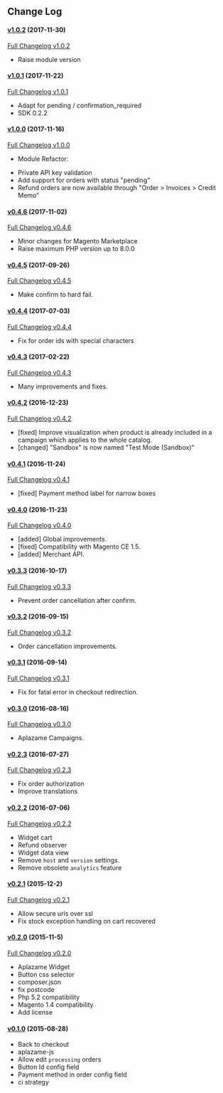 ## Change Log

#### [v1.0.2](https://github.com/aplazame/magento/tree/v1.0.2) (2017-11-30)

[Full Changelog v1.0.2](https://github.com/aplazame/magento/compare/v1.0.1...v1.0.2)

* Raise module version

#### [v1.0.1](https://github.com/aplazame/magento/tree/v1.0.1) (2017-11-22)

[Full Changelog v1.0.1](https://github.com/aplazame/magento/compare/v1.0.0...v1.0.1)

* Adapt for pending / confirmation_required
* SDK 0.2.2

#### [v1.0.0](https://github.com/aplazame/magento/tree/v1.0.0) (2017-11-16)

[Full Changelog v1.0.0](https://github.com/aplazame/magento/compare/v0.4.6...v1.0.0)

* Module Refactor:
- Private API key validation
- Add support for orders with status "pending"
- Refund orders are now available through "Order > Invoices > Credit Memo"

#### [v0.4.6](https://github.com/aplazame/magento/tree/v0.4.6) (2017-11-02)

[Full Changelog v0.4.6](https://github.com/aplazame/magento/compare/v0.4.5...v0.4.6)

* Minor changes for Magento Marketplace
* Raise maximum PHP version up to 8.0.0

#### [v0.4.5](https://github.com/aplazame/magento/tree/v0.4.5) (2017-09-26)

[Full Changelog v0.4.5](https://github.com/aplazame/magento/compare/v0.4.4...v0.4.5)

* Make confirm to hard fail.

#### [v0.4.4](https://github.com/aplazame/magento/tree/v0.4.4) (2017-07-03)

[Full Changelog v0.4.4](https://github.com/aplazame/magento/compare/v0.4.3...v0.4.4)

* Fix for order ids with special characters

#### [v0.4.3](https://github.com/aplazame/magento/tree/v0.4.3) (2017-02-22)

[Full Changelog v0.4.3](https://github.com/aplazame/magento/compare/v0.4.2...v0.4.3)

* Many improvements and fixes.

#### [v0.4.2](https://github.com/aplazame/magento/tree/v0.4.2) (2016-12-23)

[Full Changelog v0.4.2](https://github.com/aplazame/magento/compare/v0.4.1...v0.4.2)

* [fixed] Improve visualization when product is already included in a campaign which applies to the whole catalog.
* [changed] "Sandbox" is now named "Test Mode (Sandbox)"

#### [v0.4.1](https://github.com/aplazame/magento/tree/v0.4.1) (2016-11-24)

[Full Changelog v0.4.1](https://github.com/aplazame/magento/compare/v0.4.0...v0.4.1)

* [fixed] Payment method label for narrow boxes

#### [v0.4.0](https://github.com/aplazame/magento/tree/v0.4.0) (2016-11-23)

[Full Changelog v0.4.0](https://github.com/aplazame/magento/compare/v0.3.3...v0.4.0)

* [added] Global improvements.
* [fixed] Compatibility with Magento CE 1.5.
* [added] Merchant API.

#### [v0.3.3](https://github.com/aplazame/magento/tree/v0.3.3) (2016-10-17)

[Full Changelog v0.3.3](https://github.com/aplazame/magento/compare/v0.3.2...v0.3.3)

* Prevent order cancellation after confirm.

#### [v0.3.2](https://github.com/aplazame/magento/tree/v0.3.2) (2016-09-15)

[Full Changelog v0.3.2](https://github.com/aplazame/magento/compare/v0.3.1...v0.3.2)

* Order cancellation improvements.

#### [v0.3.1](https://github.com/aplazame/magento/tree/v0.3.1) (2016-09-14)

[Full Changelog v0.3.1](https://github.com/aplazame/magento/compare/v0.3.0...v0.3.1)

* Fix for fatal error in checkout redirection.

#### [v0.3.0](https://github.com/aplazame/magento/tree/v0.3.0) (2016-08-16)

[Full Changelog v0.3.0](https://github.com/aplazame/magento/compare/v0.2.3...v0.3.0)

* Aplazame Campaigns.

#### [v0.2.3](https://github.com/aplazame/magento/tree/v0.2.3) (2016-07-27)

[Full Changelog v0.2.3](https://github.com/aplazame/magento/compare/v0.2.2...v0.2.3)

* Fix order authorization
* Improve translations

#### [v0.2.2](https://github.com/aplazame/magento/tree/v0.2.2) (2016-07-06)

[Full Changelog v0.2.2](https://github.com/aplazame/magento/compare/v0.2.1...v0.2.2)

* Widget cart
* Refund observer
* Widget data view
* Remove `host` and `version` settings.
* Remove obsolete `analytics` feature

#### [v0.2.1](https://github.com/aplazame/magento/tree/v0.2.1) (2015-12-2)

[Full Changelog v0.2.1](https://github.com/aplazame/magento/compare/v0.2.0...v0.2.1)

* Allow secure urls over ssl
* Fix stock exception handling on cart recovered

#### [v0.2.0](https://github.com/aplazame/magento/tree/v0.2.0) (2015-11-5)

[Full Changelog v0.2.0](https://github.com/aplazame/magento/compare/v0.1.0...v0.2.0)

* Aplazame Widget
* Button css selector
* composer.json
* fix postcode
* Php 5.2 compatibility
* Magento 1.4 compatibility
* Add license

#### [v0.1.0](https://github.com/aplazame/magento/tree/v0.1.0) (2015-08-28)

* Back to checkout
* aplazame-js
* Allow edit `processing` orders 
* Button Id config field
* Payment method in order config field
* ci strategy

